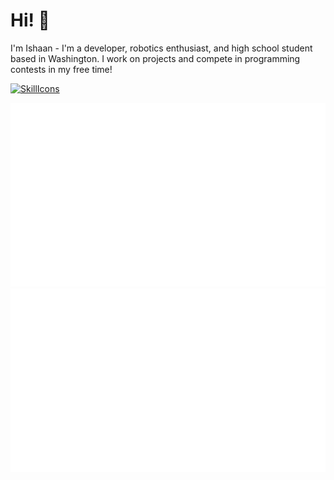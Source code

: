 # Hi! 👋
I'm Ishaan - I'm a developer, robotics enthusiast, and high school student based in Washington. I work on projects and compete in programming contests in my free time!

[![SkillIcons](https://skillicons.dev/icons?i=cpp,java,ts,html,css,py)](https://skillicons.dev)

![](https://raw.githubusercontent.com/ishaanko/github-stats/master/generated/overview.svg#gh-dark-mode-only)
![](https://raw.githubusercontent.com/ishaanko/github-stats/master/generated/overview.svg#gh-light-mode-only)
